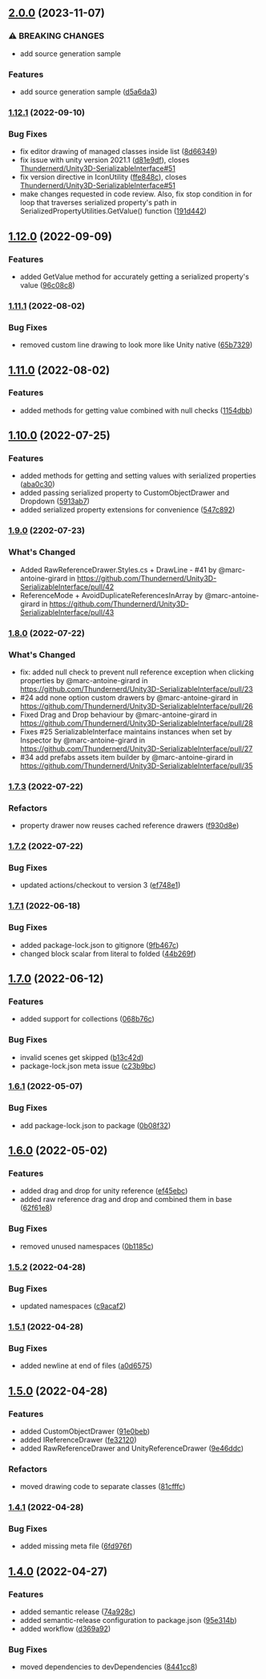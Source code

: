 ## [2.0.0](https://github.com/Thundernerd/Unity3D-SerializableInterface/compare/v1.12.1...v2.0.0) (2023-11-07)


### ⚠ BREAKING CHANGES

* add source generation sample

### Features

* add source generation sample ([d5a6da3](https://github.com/Thundernerd/Unity3D-SerializableInterface/commit/d5a6da3b59b02e507ee796782765a07ef7d9c004))

### [1.12.1](https://github.com/Thundernerd/Unity3D-SerializableInterface/compare/v1.12.0...v1.12.1) (2022-09-10)


### Bug Fixes

* fix editor drawing of managed classes inside list ([8d66349](https://github.com/Thundernerd/Unity3D-SerializableInterface/commit/8d663496eef8eab34e5553617ad9697d3e61d8f1))
* fix issue with unity version 2021.1 ([d81e9df](https://github.com/Thundernerd/Unity3D-SerializableInterface/commit/d81e9df6fbc4fb0eb2ca70c7b3a46418045923aa)), closes [Thundernerd/Unity3D-SerializableInterface#51](https://github.com/Thundernerd/Unity3D-SerializableInterface/issues/51)
* fix version directive in IconUtility ([ffe848c](https://github.com/Thundernerd/Unity3D-SerializableInterface/commit/ffe848c940898c22816268d8be2aa3d84721a678)), closes [Thundernerd/Unity3D-SerializableInterface#51](https://github.com/Thundernerd/Unity3D-SerializableInterface/issues/51)
* make changes requested in code review. Also, fix stop condition in for loop that traverses serialized property's path in SerializedPropertyUtilities.GetValue() function ([191d442](https://github.com/Thundernerd/Unity3D-SerializableInterface/commit/191d442026fbc37fb86cc980bce68bfb5e8fb874))

## [1.12.0](https://github.com/Thundernerd/Unity3D-SerializableInterface/compare/v1.11.1...v1.12.0) (2022-09-09)


### Features

* added GetValue method for accurately getting a serialized property's value ([96c08c8](https://github.com/Thundernerd/Unity3D-SerializableInterface/commit/96c08c88ec3e5f76e34067663ad20b80cd6b6c0f))

### [1.11.1](https://github.com/Thundernerd/Unity3D-SerializableInterface/compare/v1.11.0...v1.11.1) (2022-08-02)


### Bug Fixes

* removed custom line drawing to look more like Unity native ([65b7329](https://github.com/Thundernerd/Unity3D-SerializableInterface/commit/65b73293c6f7212db578bb1e1313ea1789abc8d0))

## [1.11.0](https://github.com/Thundernerd/Unity3D-SerializableInterface/compare/v1.10.0...v1.11.0) (2022-08-02)


### Features

* added methods for getting value combined with null checks ([1154dbb](https://github.com/Thundernerd/Unity3D-SerializableInterface/commit/1154dbb8f30476daf62fdbe445dfa520615bef5a))

## [1.10.0](https://github.com/Thundernerd/Unity3D-SerializableInterface/compare/v1.9.0...v1.10.0) (2022-07-25)


### Features

* added methods for getting and setting values with serialized properties ([aba0c30](https://github.com/Thundernerd/Unity3D-SerializableInterface/commit/aba0c305b87ab843a3842d584a38d58487e61a89))
* added passing serialized property to CustomObjectDrawer and Dropdown ([5913ab7](https://github.com/Thundernerd/Unity3D-SerializableInterface/commit/5913ab76e7759e2264a2979081972468dcae2f40))
* added serialized property extensions for convenience ([547c892](https://github.com/Thundernerd/Unity3D-SerializableInterface/commit/547c89271c892ca1bfa14e30958437c379dc9853))

### [1.9.0](https://github.com/Thundernerd/Unity3D-SerializableInterface/compare/v1.8.0...v1.9.0) (2202-07-23)


### What's Changed
* Added RawReferenceDrawer.Styles.cs + DrawLine - #41 by @marc-antoine-girard in https://github.com/Thundernerd/Unity3D-SerializableInterface/pull/42
* ReferenceMode + AvoidDuplicateReferencesInArray by @marc-antoine-girard in https://github.com/Thundernerd/Unity3D-SerializableInterface/pull/43

### [1.8.0](https://github.com/Thundernerd/Unity3D-SerializableInterface/compare/v1.7.3...v1.8.0) (2022-07-22)

### What's Changed
* fix: added null check to prevent null reference exception when clicking properties by @marc-antoine-girard in https://github.com/Thundernerd/Unity3D-SerializableInterface/pull/23
* #24 add none option custom drawers by @marc-antoine-girard in https://github.com/Thundernerd/Unity3D-SerializableInterface/pull/26
* Fixed Drag and Drop behaviour by @marc-antoine-girard in https://github.com/Thundernerd/Unity3D-SerializableInterface/pull/28
* Fixes #25 SerializableInterface maintains instances when set by Inspector by @marc-antoine-girard in https://github.com/Thundernerd/Unity3D-SerializableInterface/pull/27
* #34 add prefabs assets item builder by @marc-antoine-girard in https://github.com/Thundernerd/Unity3D-SerializableInterface/pull/35

### [1.7.3](https://github.com/Thundernerd/Unity3D-SerializableInterface/compare/v1.7.2...v1.7.3) (2022-07-22)


### Refactors

* property drawer now reuses cached reference drawers ([f930d8e](https://github.com/Thundernerd/Unity3D-SerializableInterface/commit/f930d8ed92b8358e417d075f9a089f7161cadc50))

### [1.7.2](https://github.com/Thundernerd/Unity3D-SerializableInterface/compare/v1.7.1...v1.7.2) (2022-07-22)


### Bug Fixes

* updated actions/checkout to version 3 ([ef748e1](https://github.com/Thundernerd/Unity3D-SerializableInterface/commit/ef748e176b864cd3dfc00f3b96e9cedb8783055d))

### [1.7.1](https://github.com/Thundernerd/Unity3D-SerializableInterface/compare/v1.7.0...v1.7.1) (2022-06-18)


### Bug Fixes

* added package-lock.json to gitignore ([9fb467c](https://github.com/Thundernerd/Unity3D-SerializableInterface/commit/9fb467c605413529373a9e2a424762744fba1b1c))
* changed block scalar from literal to folded ([44b269f](https://github.com/Thundernerd/Unity3D-SerializableInterface/commit/44b269fa140c1b3a89fba78acb424d8a1609a0b5))

## [1.7.0](https://github.com/Thundernerd/Unity3D-SerializableInterface/compare/v1.6.1...v1.7.0) (2022-06-12)


### Features

* added support for collections ([068b76c](https://github.com/Thundernerd/Unity3D-SerializableInterface/commit/068b76cb5072541b4c87a6c5e55669ee69e172be))


### Bug Fixes

* invalid scenes get skipped ([b13c42d](https://github.com/Thundernerd/Unity3D-SerializableInterface/commit/b13c42d2bcab44bacc71b71a3be3e8f9d40a1e5c))
* package-lock.json meta issue ([c23b9bc](https://github.com/Thundernerd/Unity3D-SerializableInterface/commit/c23b9bc68147acaf165b174a0206ac9cf43b3e6b))

### [1.6.1](https://github.com/Thundernerd/Unity3D-SerializableInterface/compare/v1.6.0...v1.6.1) (2022-05-07)


### Bug Fixes

* add package-lock.json to package ([0b08f32](https://github.com/Thundernerd/Unity3D-SerializableInterface/commit/0b08f3251a72b21f61c8df2a4c7ffc0082f5d3d1))

## [1.6.0](https://github.com/Thundernerd/Unity3D-SerializableInterface/compare/v1.5.2...v1.6.0) (2022-05-02)


### Features

* added drag and drop for unity reference ([ef45ebc](https://github.com/Thundernerd/Unity3D-SerializableInterface/commit/ef45ebccc6cd6d3a9a6902937ddc1aa3143b27e9))
* added raw reference drag and drop and combined them in base ([62f61e8](https://github.com/Thundernerd/Unity3D-SerializableInterface/commit/62f61e82389bcf97b776ef22cc6c591ef9920ce5))


### Bug Fixes

* removed unused namespaces ([0b1185c](https://github.com/Thundernerd/Unity3D-SerializableInterface/commit/0b1185c272d7284b26cfcd44295131f5c8a2741a))

### [1.5.2](https://github.com/Thundernerd/Unity3D-SerializableInterface/compare/v1.5.1...v1.5.2) (2022-04-28)


### Bug Fixes

* updated namespaces ([c9acaf2](https://github.com/Thundernerd/Unity3D-SerializableInterface/commit/c9acaf2d044f862bf5fdcd0819215d37afc01090))

### [1.5.1](https://github.com/Thundernerd/Unity3D-SerializableInterface/compare/v1.5.0...v1.5.1) (2022-04-28)


### Bug Fixes

* added newline at end of files ([a0d6575](https://github.com/Thundernerd/Unity3D-SerializableInterface/commit/a0d6575ef00721d6d3e5b2cb10c2836d5f4a2e03))

## [1.5.0](https://github.com/Thundernerd/Unity3D-SerializableInterface/compare/v1.4.1...v1.5.0) (2022-04-28)


### Features

* added CustomObjectDrawer ([91e0beb](https://github.com/Thundernerd/Unity3D-SerializableInterface/commit/91e0beb5fd0e667c2f62cb10c1a8dd6192848040))
* added IReferenceDrawer ([fe32120](https://github.com/Thundernerd/Unity3D-SerializableInterface/commit/fe321208d7de803883b660ae1d0087a2c92569cf))
* added RawReferenceDrawer and UnityReferenceDrawer ([9e46ddc](https://github.com/Thundernerd/Unity3D-SerializableInterface/commit/9e46ddc1de6ba872233798e44cd8353d1451999d))


### Refactors

* moved drawing code to separate classes ([81cfffc](https://github.com/Thundernerd/Unity3D-SerializableInterface/commit/81cfffc4f3f46a273ba29bebd7beef15273a3782))

### [1.4.1](https://github.com/Thundernerd/Unity3D-SerializableInterface/compare/v1.4.0...v1.4.1) (2022-04-28)


### Bug Fixes

* added missing meta file ([6fd976f](https://github.com/Thundernerd/Unity3D-SerializableInterface/commit/6fd976f46d7706f3daacf7b3982f64312f9208c2))

## [1.4.0](https://github.com/Thundernerd/Unity3D-SerializableInterface/compare/v1.3.0...v1.4.0) (2022-04-27)


### Features

* added semantic release ([74a928c](https://github.com/Thundernerd/Unity3D-SerializableInterface/commit/74a928c2818cf04056eaa2a44be386414477ffe5))
* added semantic-release configuration to package.json ([95e314b](https://github.com/Thundernerd/Unity3D-SerializableInterface/commit/95e314bb4c5b784ae10e07a1d2a9a5681421da67))
* added workflow ([d369a92](https://github.com/Thundernerd/Unity3D-SerializableInterface/commit/d369a92f8b04d740cb90622974e6b295c9ff50b8))


### Bug Fixes

* moved dependencies to devDependencies ([8441cc8](https://github.com/Thundernerd/Unity3D-SerializableInterface/commit/8441cc8a7c1daf1c00e7c4e379f616b4dace17fa))
